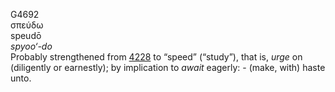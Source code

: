 <body>
  <p>G4692<br>  σπεύδω  <br> speudō  <br><i>spyoo‘-do </i><br>Probably strengthened from <a href="g4228.htm">4228</a>  to “speed” (“study”), that is, <i>urge</i> on (diligently or earnestly); by implication to <i>await</i> eagerly: - (make, with) haste unto.<br></p>
 </body>